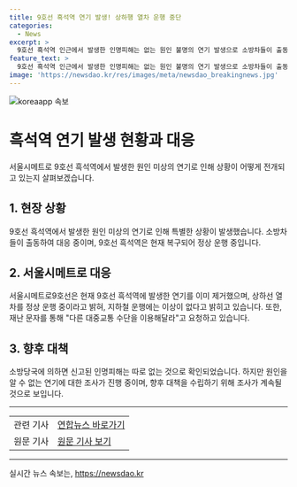 ```yaml
---
title: 9호선 흑석역 연기 발생! 상하행 열차 운행 중단
categories:
  - News
excerpt: >
  9호선 흑석역 인근에서 발생한 인명피해는 없는 원인 불명의 연기 발생으로 소방차들이 출동했으나 현재는 복구돼 정상 운행 중. 서울시메트로는 상하선 열차가 정상 운행하고 있으며, 시민들은 다른 대중교통을 이용하도록 안내 중. 이에 대한 조사가 진행 중이며, 현재까지 원인은 파악되지 않았다. (150자)
feature_text: >
  9호선 흑석역 인근에서 발생한 인명피해는 없는 원인 불명의 연기 발생으로 소방차들이 출동했으나 현재는 복구돼 정상 운행 중. 서울시메트로는 상하선 열차가 정상 운행하고 있으며, 시민들은 다른 대중교통을 이용하도록 안내 중. 이에 대한 조사가 진행 중이며, 현재까지 원인은 파악되지 않았다. (150자)
image: 'https://newsdao.kr/res/images/meta/newsdao_breakingnews.jpg'
---
```


<p><img src="https://newsdao.kr/res/images/meta/newsdao_breakingnews.jpg" alt="koreaapp 속보" /></p>

<h1>흑석역 연기 발생 현황과 대응</h1>

<p data-ke-size="size16">서울시메트로 9호선 흑석역에서 발생한 원인 미상의 연기로 인해 상황이 어떻게 전개되고 있는지 살펴보겠습니다.</p>

<h2 data-ke-size="size26">1. 현장 상황</h2>

<p data-ke-size="size16">9호선 흑석역에서 발생한 원인 미상의 연기로 인해 특별한 상황이 발생했습니다. 소방차들이 출동하여 대응 중이며, 9호선 흑석역은 현재 복구되어 정상 운행 중입니다.</p>

<h2 data-ke-size="size26">2. 서울시메트로 대응</h2>

<p data-ke-size="size16">서울시메트로9호선은 현재 9호선 흑석역에 발생한 연기를 이미 제거했으며, 상하선 열차를 정상 운행 중이라고 밝혀, 지하철 운행에는 이상이 없다고 밝히고 있습니다. 또한, 재난 문자를 통해 "다른 대중교통 수단을 이용해달라"고 요청하고 있습니다.</p>

<h2 data-ke-size="size26">3. 향후 대책</h2>

<p data-ke-size="size16">소방당국에 의하면 신고된 인명피해는 따로 없는 것으로 확인되었습니다. 하지만 원인을 알 수 없는 연기에 대한 조사가 진행 중이며, 향후 대책을 수립하기 위해 조사가 계속될 것으로 보입니다.</p>

<hr>

<table>
    <tbody>
        <tr>
            <td>관련 기사</td>
            <td><a href="https://www.yna.co.kr/view/AKR20220401149300056" target="_blank">연합뉴스 바로가기</a></td>
        </tr>
        <tr>
            <td>원문 기사</td>
            <td><a href="https://x.co.kr/" target="_blank">원문 기사 보기</a></td>
        </tr>
    </tbody>
</table>

<hr>
실시간 뉴스 속보는, <a href="https://newsdao.kr" rel="dofollow">https://newsdao.kr</a>


